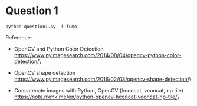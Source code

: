 # Question 1

```
python question1.py -i fumo
```

Reference: 
- OpenCV and Python Color Detection \
<https://www.pyimagesearch.com/2014/08/04/opencv-python-color-detection/>\

- OpenCV shape detection\
<https://www.pyimagesearch.com/2016/02/08/opencv-shape-detection/>\


- Concatenate images with Python, OpenCV (hconcat, vconcat, np.tile) \
<https://note.nkmk.me/en/python-opencv-hconcat-vconcat-np-tile/>\
